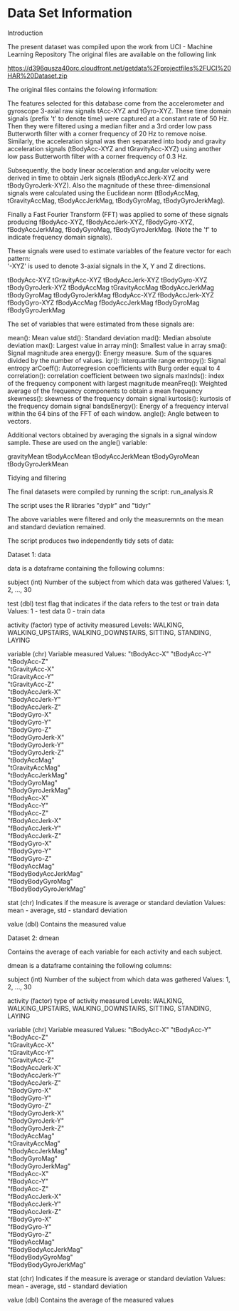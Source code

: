 Data Set Information
=================

Introduction

The present dataset was compiled upon the work from UCI - Machine Learning Repository 
The original files are available on the following link

https://d396qusza40orc.cloudfront.net/getdata%2Fprojectfiles%2FUCI%20HAR%20Dataset.zip

The original files contains the folowing information:

The features selected for this database come from the accelerometer and gyroscope 3-axial raw signals tAcc-XYZ and tGyro-XYZ. These time domain signals (prefix 't' to denote time) were captured at a constant rate of 50 Hz. Then they were filtered using a median filter and a 3rd order low pass Butterworth filter with a corner frequency of 20 Hz to remove noise. Similarly, the acceleration signal was then separated into body and gravity acceleration signals (tBodyAcc-XYZ and tGravityAcc-XYZ) using another low pass Butterworth filter with a corner frequency of 0.3 Hz. 

Subsequently, the body linear acceleration and angular velocity were derived in time to obtain Jerk signals (tBodyAccJerk-XYZ and tBodyGyroJerk-XYZ). Also the magnitude of these three-dimensional signals were calculated using the Euclidean norm (tBodyAccMag, tGravityAccMag, tBodyAccJerkMag, tBodyGyroMag, tBodyGyroJerkMag). 

Finally a Fast Fourier Transform (FFT) was applied to some of these signals producing fBodyAcc-XYZ, fBodyAccJerk-XYZ, fBodyGyro-XYZ, fBodyAccJerkMag, fBodyGyroMag, fBodyGyroJerkMag. (Note the 'f' to indicate frequency domain signals). 

These signals were used to estimate variables of the feature vector for each pattern:  
'-XYZ' is used to denote 3-axial signals in the X, Y and Z directions.

tBodyAcc-XYZ
tGravityAcc-XYZ
tBodyAccJerk-XYZ
tBodyGyro-XYZ
tBodyGyroJerk-XYZ
tBodyAccMag
tGravityAccMag
tBodyAccJerkMag
tBodyGyroMag
tBodyGyroJerkMag
fBodyAcc-XYZ
fBodyAccJerk-XYZ
fBodyGyro-XYZ
fBodyAccMag
fBodyAccJerkMag
fBodyGyroMag
fBodyGyroJerkMag

The set of variables that were estimated from these signals are: 

mean(): Mean value
std(): Standard deviation
mad(): Median absolute deviation 
max(): Largest value in array
min(): Smallest value in array
sma(): Signal magnitude area
energy(): Energy measure. Sum of the squares divided by the number of values. 
iqr(): Interquartile range 
entropy(): Signal entropy
arCoeff(): Autorregresion coefficients with Burg order equal to 4
correlation(): correlation coefficient between two signals
maxInds(): index of the frequency component with largest magnitude
meanFreq(): Weighted average of the frequency components to obtain a mean frequency
skewness(): skewness of the frequency domain signal 
kurtosis(): kurtosis of the frequency domain signal 
bandsEnergy(): Energy of a frequency interval within the 64 bins of the FFT of each window.
angle(): Angle between to vectors.

Additional vectors obtained by averaging the signals in a signal window sample. These are used on the angle() variable:

gravityMean
tBodyAccMean
tBodyAccJerkMean
tBodyGyroMean
tBodyGyroJerkMean

Tidying and filtering

The final datasets were compiled by running the script: run_analysis.R

The script uses the R libraries "dyplr" and "tidyr"

The above variables were filtered and only the measuremnts on the mean and standard deviation remained.

The script produces two independently tidy sets of data:

Dataset 1: data

data is a dataframe containing the following columns:

subject (int)
Number of the subject from which data was gathered 
Values:
1, 2, ..., 30

test (dbl)
test flag that indicates if the data refers to the test or train data
Values:
1 - test data
0 - train data

activity (factor)
type of activity measured
Levels: 
WALKING, WALKING_UPSTAIRS, WALKING_DOWNSTAIRS, SITTING, STANDING, LAYING

variable (chr)
Variable measured
Values:
"tBodyAcc-X"
"tBodyAcc-Y"           
"tBodyAcc-Z"           
"tGravityAcc-X"       
"tGravityAcc-Y"        
"tGravityAcc-Z"        
"tBodyAccJerk-X"       
"tBodyAccJerk-Y"      
"tBodyAccJerk-Z"       
"tBodyGyro-X"          
"tBodyGyro-Y"          
"tBodyGyro-Z"         
"tBodyGyroJerk-X"      
"tBodyGyroJerk-Y"      
"tBodyGyroJerk-Z"      
"tBodyAccMag"         
"tGravityAccMag"       
"tBodyAccJerkMag"      
"tBodyGyroMag"         
"tBodyGyroJerkMag"    
"fBodyAcc-X"           
"fBodyAcc-Y"           
"fBodyAcc-Z"           
"fBodyAccJerk-X"      
"fBodyAccJerk-Y"       
"fBodyAccJerk-Z"       
"fBodyGyro-X"          
"fBodyGyro-Y"         
"fBodyGyro-Z"          
"fBodyAccMag"          
"fBodyBodyAccJerkMag"  
"fBodyBodyGyroMag"    
"fBodyBodyGyroJerkMag"

stat (chr)
Indicates if the measure is average or standard deviation
Values:
mean - average, 
std - standard deviation

value (dbl)
Contains the measured value


Dataset 2: dmean

Contains the average of each variable for each activity and each subject.

dmean is a dataframe containing the following columns:

subject (int)
Number of the subject from which data was gathered 
Values:
1, 2, ..., 30

activity (factor)
type of activity measured
Levels: 
WALKING, WALKING_UPSTAIRS, WALKING_DOWNSTAIRS, SITTING, STANDING, LAYING

variable (chr)
Variable measured
Values:
"tBodyAcc-X"
"tBodyAcc-Y"           
"tBodyAcc-Z"           
"tGravityAcc-X"       
"tGravityAcc-Y"        
"tGravityAcc-Z"        
"tBodyAccJerk-X"       
"tBodyAccJerk-Y"      
"tBodyAccJerk-Z"       
"tBodyGyro-X"          
"tBodyGyro-Y"          
"tBodyGyro-Z"         
"tBodyGyroJerk-X"      
"tBodyGyroJerk-Y"      
"tBodyGyroJerk-Z"      
"tBodyAccMag"         
"tGravityAccMag"       
"tBodyAccJerkMag"      
"tBodyGyroMag"         
"tBodyGyroJerkMag"    
"fBodyAcc-X"           
"fBodyAcc-Y"           
"fBodyAcc-Z"           
"fBodyAccJerk-X"      
"fBodyAccJerk-Y"       
"fBodyAccJerk-Z"       
"fBodyGyro-X"          
"fBodyGyro-Y"         
"fBodyGyro-Z"          
"fBodyAccMag"          
"fBodyBodyAccJerkMag"  
"fBodyBodyGyroMag"    
"fBodyBodyGyroJerkMag"

stat (chr)
Indicates if the measure is average or standard deviation
Values:
mean - average, 
std - standard deviation

value (dbl)
Contains the average of the measured values
